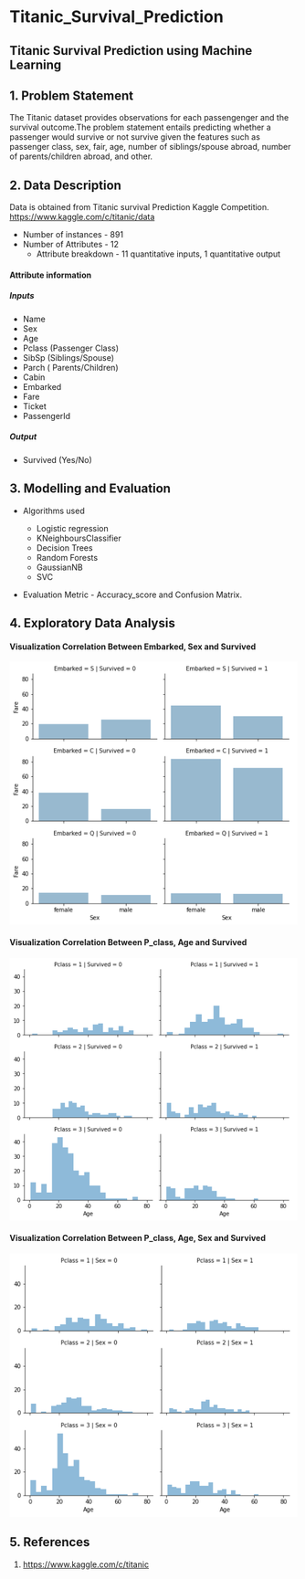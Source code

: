 # Titanic_Survival_Prediction


## Titanic Survival Prediction using Machine Learning


## 1. Problem Statement
The Titanic dataset provides observations for each passengenger and the survival outcome.The problem statement entails predicting whether a passenger would survive or not survive given the features such as passenger class, sex, fair, age, number of siblings/spouse abroad, number of parents/children abroad, and other. 

## 2. Data Description

Data is obtained from Titanic survival Prediction Kaggle Competition.
https://www.kaggle.com/c/titanic/data

* Number of instances - 891
* Number of Attributes - 12
  * Attribute breakdown - 11 quantitative inputs, 1 quantitative output

#### Attribute information
##### Inputs
* Name
* Sex
* Age
* Pclass (Passenger Class)
* SibSp (Siblings/Spouse)
* Parch ( Parents/Children)
* Cabin
* Embarked
* Fare
* Ticket
* PassengerId


##### Output
* Survived (Yes/No)

## 3. Modelling and Evaluation

* Algorithms used
  * Logistic regression
  * KNeighboursClassifier
  * Decision Trees
  * Random Forests
  * GaussianNB 
  * SVC

* Evaluation Metric - Accuracy_score and Confusion Matrix.

## 4. Exploratory Data Analysis

#### Visualization Correlation Between Embarked, Sex and Survived 
![Visualization Correlation Between Embarked, Sex and Survived ](https://github.com/rakshit2508/Titanic_Survival_Prediction/blob/main/imgs/Embarked_Sex_Survived.png)
#### Visualization Correlation Between P_class, Age and Survived 
![Visualization Correlation Between P_class, Age and Survived ](https://github.com/rakshit2508/Titanic_Survival_Prediction/blob/main/imgs/P_class_Age_Survived.png)
#### Visualization Correlation Between P_class, Age, Sex and Survived 
![Visualization Correlation Between P_class, Age, Sex and Survived ](https://github.com/rakshit2508/Titanic_Survival_Prediction/blob/main/imgs/P_class_Age_Sex_Survived.png)


## 5. References
1. https://www.kaggle.com/c/titanic
